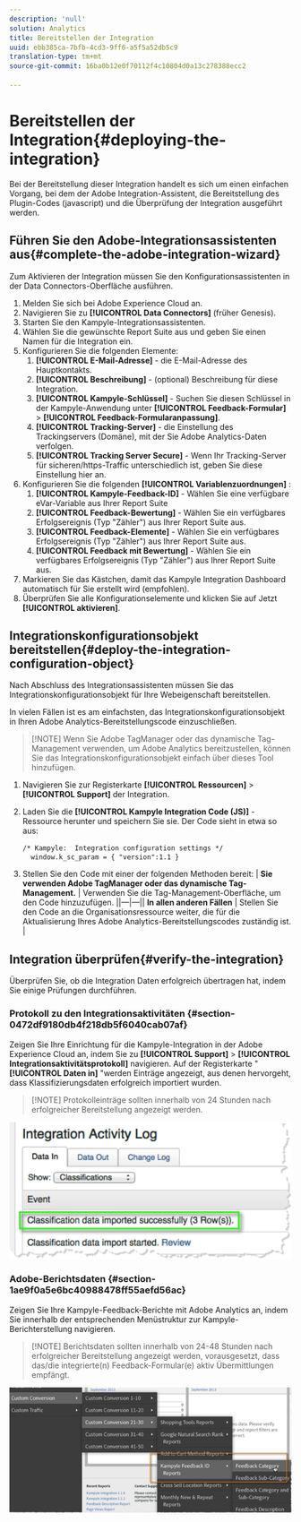 ```yaml
---
description: 'null'
solution: Analytics
title: Bereitstellen der Integration
uuid: ebb385ca-7bfb-4cd3-9ff6-a5f5a52db5c9
translation-type: tm+mt
source-git-commit: 16ba0b12e0f70112f4c10804d0a13c278388ecc2

---
```



# Bereitstellen der Integration{#deploying-the-integration}

Bei der Bereitstellung dieser Integration handelt es sich um einen einfachen Vorgang, bei dem der Adobe Integration-Assistent, die Bereitstellung des Plugin-Codes (javascript) und die Überprüfung der Integration ausgeführt werden.

## Führen Sie den Adobe-Integrationsassistenten aus{#complete-the-adobe-integration-wizard}

Zum Aktivieren der Integration müssen Sie den Konfigurationsassistenten in der Data Connectors-Oberfläche ausführen.

1. Melden Sie sich bei Adobe Experience Cloud an.
1. Navigieren Sie zu **[!UICONTROL Data Connectors]** (früher Genesis).
1. Starten Sie den Kampyle-Integrationsassistenten.
1. Wählen Sie die gewünschte Report Suite aus und geben Sie einen Namen für die Integration ein.
1. Konfigurieren Sie die folgenden Elemente:
   1. **[!UICONTROL E-Mail-Adresse]** - die E-Mail-Adresse des Hauptkontakts.
   1. **[!UICONTROL Beschreibung]** - (optional) Beschreibung für diese Integration.
   1. **[!UICONTROL Kampyle-Schlüssel]** - Suchen Sie diesen Schlüssel in der Kampyle-Anwendung unter **[!UICONTROL Feedback-Formular]** &gt; **[!UICONTROL Feedback-Formularanpassung]**.
   1. **[!UICONTROL Tracking-Server]** - die Einstellung des Trackingservers (Domäne), mit der Sie Adobe Analytics-Daten verfolgen.
   1. **[!UICONTROL Tracking Server Secure]** - Wenn Ihr Tracking-Server für sicheren/https-Traffic unterschiedlich ist, geben Sie diese Einstellung hier an.
1. Konfigurieren Sie die folgenden **[!UICONTROL Variablenzuordnungen]** :
   1. **[!UICONTROL Kampyle-Feedback-ID]** - Wählen Sie eine verfügbare eVar-Variable aus Ihrer Report Suite
   1. **[!UICONTROL Feedback-Bewertung]** - Wählen Sie ein verfügbares Erfolgsereignis (Typ "Zähler") aus Ihrer Report Suite aus.
   1. **[!UICONTROL Feedback-Elemente]** - Wählen Sie ein verfügbares Erfolgsereignis (Typ "Zähler") aus Ihrer Report Suite aus.
   1. **[!UICONTROL Feedback mit Bewertung]** - Wählen Sie ein verfügbares Erfolgsereignis (Typ "Zähler") aus Ihrer Report Suite aus.
1. Markieren Sie das Kästchen, damit das Kampyle Integration Dashboard automatisch für Sie erstellt wird (empfohlen).
1. Überprüfen Sie alle Konfigurationselemente und klicken Sie auf Jetzt **[!UICONTROL aktivieren]**.

## Integrationskonfigurationsobjekt bereitstellen{#deploy-the-integration-configuration-object}

Nach Abschluss des Integrationsassistenten müssen Sie das Integrationskonfigurationsobjekt für Ihre Webeigenschaft bereitstellen.

In vielen Fällen ist es am einfachsten, das Integrationskonfigurationsobjekt in Ihren Adobe Analytics-Bereitstellungscode einzuschließen.

> [!NOTE] Wenn Sie Adobe TagManager oder das dynamische Tag-Management verwenden, um Adobe Analytics bereitzustellen, können Sie das Integrationskonfigurationsobjekt einfach über dieses Tool hinzufügen.

1. Navigieren Sie zur Registerkarte **[!UICONTROL Ressourcen]** &gt; **[!UICONTROL Support]** der Integration.
1. Laden Sie die **[!UICONTROL Kampyle Integration Code (JS)]** -Ressource herunter und speichern Sie sie. Der Code sieht in etwa so aus:

   ```
   /* Kampyle:  Integration configuration settings */
     window.k_sc_param = { "version":1.1 }
   ```

1. Stellen Sie den Code mit einer der folgenden Methoden bereit:
| **Sie verwenden Adobe TagManager oder das dynamische Tag-Management.** | Verwenden Sie die Tag-Management-Oberfläche, um den Code hinzuzufügen. ||—|—|| **In allen anderen Fällen** | Stellen Sie den Code an die Organisationsressource weiter, die für die Aktualisierung Ihres Adobe Analytics-Bereitstellungscodes zuständig ist.  |

## Integration überprüfen{#verify-the-integration}

Überprüfen Sie, ob die Integration Daten erfolgreich übertragen hat, indem Sie einige Prüfungen durchführen.

### Protokoll zu den Integrationsaktivitäten {#section-0472df9180db4f218db5f6040cab07af}

Zeigen Sie Ihre Einrichtung für die Kampyle-Integration in der Adobe Experience Cloud an, indem Sie zu **[!UICONTROL Support]** &gt; **[!UICONTROL Integrationsaktivitätsprotokoll]** navigieren. Auf der Registerkarte " **[!UICONTROL Daten in]** "werden Einträge angezeigt, aus denen hervorgeht, dass Klassifizierungsdaten erfolgreich importiert wurden.

> [!NOTE] Protokolleinträge sollten innerhalb von 24 Stunden nach erfolgreicher Bereitstellung angezeigt werden.

![](assets/integration_activity_log.png)

### Adobe-Berichtsdaten {#section-1ae9f0a5e6bc40988478ff55aefd56ac}

Zeigen Sie Ihre Kampyle-Feedback-Berichte mit Adobe Analytics an, indem Sie innerhalb der entsprechenden Menüstruktur zur Kampyle-Berichterstellung navigieren.

> [!NOTE] Berichtsdaten sollten innerhalb von 24-48 Stunden nach erfolgreicher Bereitstellung angezeigt werden, vorausgesetzt, dass das/die integrierte(n) Feedback-Formular(e) aktiv Übermittlungen empfängt.

![](assets/adobe_reporting_data.png)

